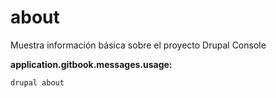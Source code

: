 # about
Muestra información básica sobre el proyecto Drupal Console

**application.gitbook.messages.usage:**
```
drupal about
```
